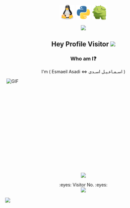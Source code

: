 <p align="center">
  <img src=https://github.com/e01a/e01a/blob/main/img/linux.svg width="48" height="48"/>
    <img src=https://github.com/e01a/e01a/blob/main/img/python.svg width="48" height="48"/>
      <img src=https://github.com/e01a/e01a/blob/main/img/android.png width="48" height="48"/>

</p>
<p align="center">
 
  <img src="https://media.giphy.com/media/GaoO5tslrx4vtoGTeB/giphy.gif">
</p>
<div align="center">

##  Hey Profile Visitor <img src="https://raw.githubusercontent.com/iampavangandhi/iampavangandhi/master/gifs/Hi.gif" width="30px">

</div>

<div align="center">

### Who am I:question: 

I'm ( Esmaeil Asadi <=> اسـمـاعـیـل اسـدی )

</div>

<img align="right" alt="GIF" src="https://media.giphy.com/media/Qkst7ajUcVbrYxTDOR/giphy.gif" width="500" height="300" />


<div align="center" >

<img align='center' src='https://user-images.githubusercontent.com/5713670/87202985-820dcb80-c2b6-11ea-9f56-7ec461c497c3.gif' width='200"'>

</div>

<p align="center"> 
  :eyes: Visitor No. :eyes:<br>
  <img src="https://profile-counter.glitch.me/E01A/count.svg" />
</p>
<img src="https://raw.githubusercontent.com/Trilokia/Trilokia/379277808c61ef204768a61bbc5d25bc7798ccf1/bottom_header.svg" >
<br>
</p>
